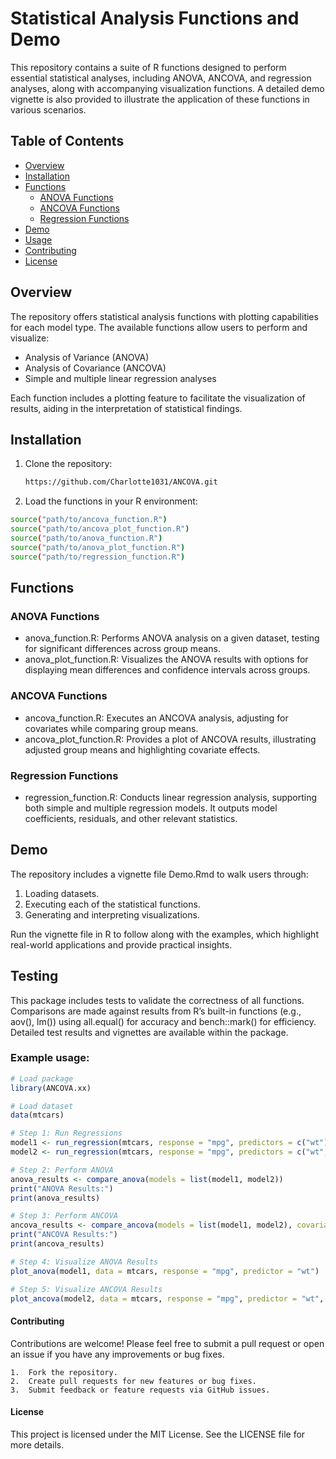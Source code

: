 
# Statistical Analysis Functions and Demo

This repository contains a suite of R functions designed to perform essential statistical analyses, including ANOVA, ANCOVA, and regression analyses, along with accompanying visualization functions. A detailed demo vignette is also provided to illustrate the application of these functions in various scenarios.

## Table of Contents

- [Overview](#overview)
- [Installation](#installation)
- [Functions](#functions)
  - [ANOVA Functions](#anova-functions)
  - [ANCOVA Functions](#ancova-functions)
  - [Regression Functions](#regression-functions)
- [Demo](#demo)
- [Usage](#usage)
- [Contributing](#contributing)
- [License](#license)

## Overview

The repository offers statistical analysis functions with plotting capabilities for each model type. The available functions allow users to perform and visualize:
- Analysis of Variance (ANOVA)
- Analysis of Covariance (ANCOVA)
- Simple and multiple linear regression analyses

Each function includes a plotting feature to facilitate the visualization of results, aiding in the interpretation of statistical findings.

## Installation

1. Clone the repository:
   ```bash
   https://github.com/Charlotte1031/ANCOVA.git
   ```
2.	Load the functions in your R environment:

  ```bash
  source("path/to/ancova_function.R")
  source("path/to/ancova_plot_function.R")
  source("path/to/anova_function.R")
  source("path/to/anova_plot_function.R")
  source("path/to/regression_function.R")
  ```


## Functions

### ANOVA Functions

- anova_function.R: Performs ANOVA analysis on a given dataset, testing for significant differences across group means.
- anova_plot_function.R: Visualizes the ANOVA results with options for displaying mean differences and confidence intervals across groups.

### ANCOVA Functions

- ancova_function.R: Executes an ANCOVA analysis, adjusting for covariates while comparing group means.
- ancova_plot_function.R: Provides a plot of ANCOVA results, illustrating adjusted group means and highlighting covariate effects.

### Regression Functions

- regression_function.R: Conducts linear regression analysis, supporting both simple and multiple regression models. It outputs model coefficients, residuals, and other relevant statistics.

## Demo

The repository includes a vignette file Demo.Rmd to walk users through:

1.	Loading datasets.
2.	Executing each of the statistical functions.
3.	Generating and interpreting visualizations.

Run the vignette file in R to follow along with the examples, which highlight real-world applications and provide practical insights.

## Testing

This package includes tests to validate the correctness of all functions. Comparisons are made against results from R’s built-in functions (e.g., aov(), lm()) using all.equal() for accuracy and bench::mark() for efficiency. Detailed test results and vignettes are available within the package.

### Example usage:

```r
# Load package
library(ANCOVA.xx)

# Load dataset
data(mtcars)

# Step 1: Run Regressions
model1 <- run_regression(mtcars, response = "mpg", predictors = c("wt"))
model2 <- run_regression(mtcars, response = "mpg", predictors = c("wt", "hp"))

# Step 2: Perform ANOVA
anova_results <- compare_anova(models = list(model1, model2))
print("ANOVA Results:")
print(anova_results)

# Step 3: Perform ANCOVA
ancova_results <- compare_ancova(models = list(model1, model2), covariates = c("wt", "hp"), data = mtcars)
print("ANCOVA Results:")
print(ancova_results)

# Step 4: Visualize ANOVA Results
plot_anova(model1, data = mtcars, response = "mpg", predictor = "wt")

# Step 5: Visualize ANCOVA Results
plot_ancova(model2, data = mtcars, response = "mpg", predictor = "wt", covariate = "hp")
```

#### Contributing

Contributions are welcome! Please feel free to submit a pull request or open an issue if you have any improvements or bug fixes.

	1.	Fork the repository.
	2.	Create pull requests for new features or bug fixes.
	3.	Submit feedback or feature requests via GitHub issues.

#### License

This project is licensed under the MIT License. See the LICENSE file for more details.

